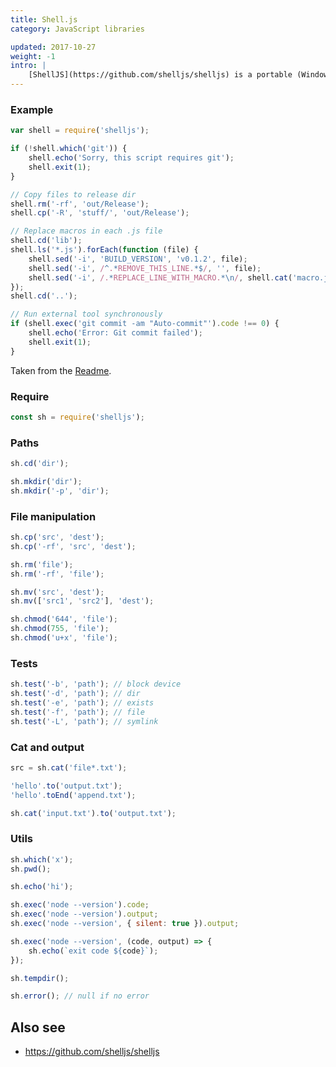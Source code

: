```yaml
---
title: Shell.js
category: JavaScript libraries

updated: 2017-10-27
weight: -1
intro: |
    [ShellJS](https://github.com/shelljs/shelljs) is a portable (Windows/Linux/OS X) implementation of Unix shell commands on top of the Node.js API.
---
```


### Example

```js
var shell = require('shelljs');
```

```js
if (!shell.which('git')) {
    shell.echo('Sorry, this script requires git');
    shell.exit(1);
}
```

```js
// Copy files to release dir
shell.rm('-rf', 'out/Release');
shell.cp('-R', 'stuff/', 'out/Release');
```

```js
// Replace macros in each .js file
shell.cd('lib');
shell.ls('*.js').forEach(function (file) {
    shell.sed('-i', 'BUILD_VERSION', 'v0.1.2', file);
    shell.sed('-i', /^.*REMOVE_THIS_LINE.*$/, '', file);
    shell.sed('-i', /.*REPLACE_LINE_WITH_MACRO.*\n/, shell.cat('macro.js'), file);
});
shell.cd('..');
```

```js
// Run external tool synchronously
if (shell.exec('git commit -am "Auto-commit"').code !== 0) {
    shell.echo('Error: Git commit failed');
    shell.exit(1);
}
```

Taken from the [Readme](https://github.com/shelljs/shelljs).

### Require

```js
const sh = require('shelljs');
```

### Paths

```js
sh.cd('dir');
```

```js
sh.mkdir('dir');
sh.mkdir('-p', 'dir');
```

### File manipulation

```js
sh.cp('src', 'dest');
sh.cp('-rf', 'src', 'dest');
```

```js
sh.rm('file');
sh.rm('-rf', 'file');
```

```js
sh.mv('src', 'dest');
sh.mv(['src1', 'src2'], 'dest');
```

```js
sh.chmod('644', 'file');
sh.chmod(755, 'file');
sh.chmod('u+x', 'file');
```

### Tests

```js
sh.test('-b', 'path'); // block device
sh.test('-d', 'path'); // dir
sh.test('-e', 'path'); // exists
sh.test('-f', 'path'); // file
sh.test('-L', 'path'); // symlink
```

### Cat and output

```js
src = sh.cat('file*.txt');
```

```js
'hello'.to('output.txt');
'hello'.toEnd('append.txt');
```

```js
sh.cat('input.txt').to('output.txt');
```

### Utils

```js
sh.which('x');
sh.pwd();
```

```js
sh.echo('hi');
```

```js
sh.exec('node --version').code;
sh.exec('node --version').output;
sh.exec('node --version', { silent: true }).output;
```

```js
sh.exec('node --version', (code, output) => {
    sh.echo(`exit code ${code}`);
});
```

```js
sh.tempdir();
```

```js
sh.error(); // null if no error
```

## Also see

-   <https://github.com/shelljs/shelljs>
